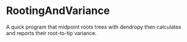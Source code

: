 # RootingAndVariance
A quick program that midpoint roots trees with dendropy then calculates and reports their root-to-tip variance. 
